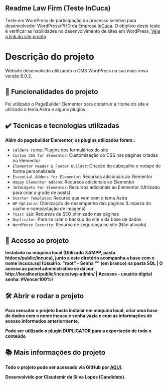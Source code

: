 ## Readme Law Firm (Teste InCuca)

Teste em WordPress de participação do processo seletivo para desenvolvedor WordPress/PHO da Empresa [InCuca](https://incuca.net/). O objetivo deste teste é verificar as habilidades no desenvolvimento de sites em WordPress, [Veja o link do site pronto](https://sites.openbeta.com.br/incuca/).
  
# Descrição do projeto

Website desenvolvido utilizando o CMS WordPress na sua mais nova versão 6.0.2.

## 🔨 Funcionalidades do projeto

Foi utilizado o PageBuilder Elementor para construir a Home do site e utilizado o tema Astra e alguns plugins.

## ✔️ Técnicas e tecnologias utilizadas

**Além do pagebuilder Elementor, os plugins utilizados foram:**:

- `Caldera Forms`: Plugins dos formulários do site
- `Custom CSS for Elementor`: Customização do CSS nas páginas criadas no Elementor
- `Elementor Header & Footer Builder`: Criação do cabeçalho e rodapé de forma personalizada
- `Essential Addons for Elementor`: Recursos adicionais ao Elementor
- `Happy Elementor Addons`: Recursos adicionais ao Elementor
- `JetWidgets For Elementor`: Recursos adicionais ao Elementor (Utilizado para criar a grade de posts)
- `Starter Templates`: Recurso que vem com o tema Astra
- `WP-Optimize`: Otimização de desempenho das páginas (Limpeza do cache e compactação de imagens)
- `Yoast SEO`: Recursos de SEO otimizado nas páginas
- `Duplicator`: Para se criar o backup do site e da base de dados
- `Wordfence Security`: Recurso de segurança no site (Não ativado)

## 📁 Acesso ao projeto

**Instalado na máquina local (Utilizado XAMPP, pasta htdocs/public/incuca), junto a este diretório acompanha a base com o nome incuca.sql (Usuário: "root" - Senha "" (em branco) na pasta SQL | O acesso ao painel administrativo se dá por http://localhost/public/incuca/wp-admin/ | Acessos - usuário:digital senha: #Vencer100%)**

## 🛠️ Abrir e rodar o projeto

**Para executar o projeto basta instalar em máquina local, criar uma base de dados com o nome incuca e senha vazia e com as informações de acesso informados anteriormente.**

**Pode ser utilizado o plugin DUPLICATOR para a exportação de todo o conteúdo**

## 📚 Mais informações do projeto

**Todo o projeto pode ser acessado via GitHub por [AQUI](https://github.com/claudemirslopes/InCuca).**

**Desenvolvido por Claudemir da Silva Lopes (Candidato).**
